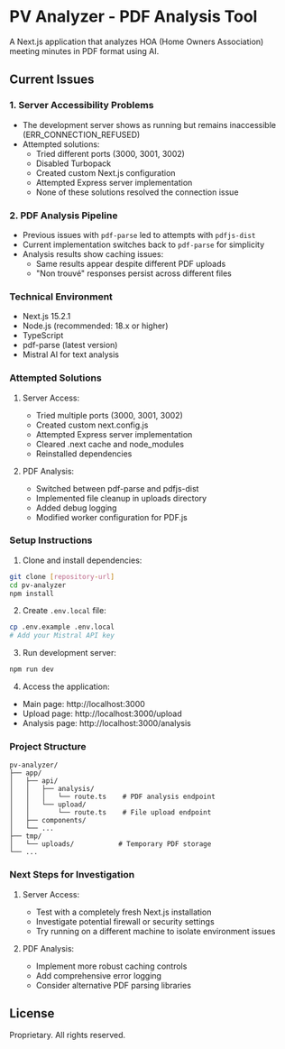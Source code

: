 # PV Analyzer - PDF Analysis Tool

A Next.js application that analyzes HOA (Home Owners Association) meeting minutes in PDF format using AI.

## Current Issues

### 1. Server Accessibility Problems
- The development server shows as running but remains inaccessible (ERR_CONNECTION_REFUSED)
- Attempted solutions:
  - Tried different ports (3000, 3001, 3002)
  - Disabled Turbopack
  - Created custom Next.js configuration
  - Attempted Express server implementation
  - None of these solutions resolved the connection issue

### 2. PDF Analysis Pipeline
- Previous issues with `pdf-parse` led to attempts with `pdfjs-dist`
- Current implementation switches back to `pdf-parse` for simplicity
- Analysis results show caching issues:
  - Same results appear despite different PDF uploads
  - "Non trouvé" responses persist across different files

### Technical Environment
- Next.js 15.2.1
- Node.js (recommended: 18.x or higher)
- TypeScript
- pdf-parse (latest version)
- Mistral AI for text analysis

### Attempted Solutions
1. Server Access:
   - Tried multiple ports (3000, 3001, 3002)
   - Created custom next.config.js
   - Attempted Express server implementation
   - Cleared .next cache and node_modules
   - Reinstalled dependencies

2. PDF Analysis:
   - Switched between pdf-parse and pdfjs-dist
   - Implemented file cleanup in uploads directory
   - Added debug logging
   - Modified worker configuration for PDF.js

### Setup Instructions

1. Clone and install dependencies:
```bash
git clone [repository-url]
cd pv-analyzer
npm install
```

2. Create `.env.local` file:
```bash
cp .env.example .env.local
# Add your Mistral API key
```

3. Run development server:
```bash
npm run dev
```

4. Access the application:
- Main page: http://localhost:3000
- Upload page: http://localhost:3000/upload
- Analysis page: http://localhost:3000/analysis

### Project Structure
```
pv-analyzer/
├── app/
│   ├── api/
│   │   ├── analysis/
│   │   │   └── route.ts    # PDF analysis endpoint
│   │   └── upload/
│   │       └── route.ts    # File upload endpoint
│   ├── components/
│   └── ...
├── tmp/
│   └── uploads/           # Temporary PDF storage
└── ...
```

### Next Steps for Investigation
1. Server Access:
   - Test with a completely fresh Next.js installation
   - Investigate potential firewall or security settings
   - Try running on a different machine to isolate environment issues

2. PDF Analysis:
   - Implement more robust caching controls
   - Add comprehensive error logging
   - Consider alternative PDF parsing libraries

## License
Proprietary. All rights reserved.

